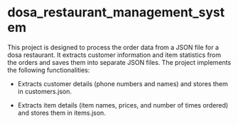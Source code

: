# **dosa_restaurant_management_system**

This project is designed to process the order data from a JSON file for a dosa restaurant. It extracts customer information and item statistics from the orders and saves them into separate JSON files. The project implements the following functionalities:

* Extracts customer details (phone numbers and names) and stores them in customers.json.

* Extracts item details (item names, prices, and number of times ordered) and stores them in items.json.
